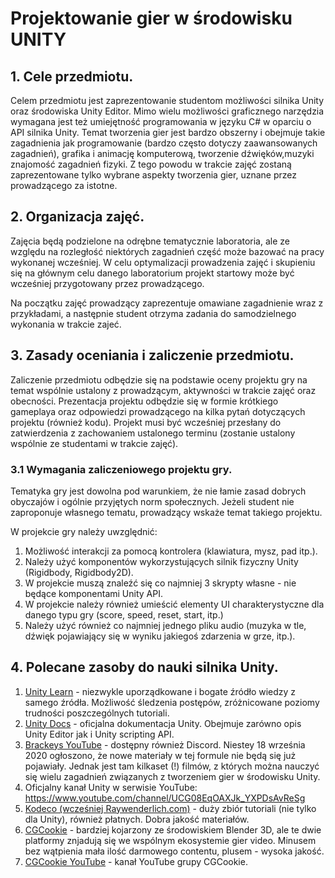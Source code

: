 # Projektowanie gier w środowisku UNITY

## **1. Cele przedmiotu.**

Celem przedmiotu jest zaprezentowanie studentom możliwości silnika Unity oraz środowiska Unity Editor. Mimo wielu możliwości graficznego narzędzia wymagana jest też umiejętność programowania w języku C# w oparciu o API silnika Unity. Temat tworzenia gier jest bardzo obszerny i obejmuje takie zagadnienia jak programowanie (bardzo często dotyczy zaawansowanych zagadnień), grafika i animację komputerową, tworzenie dźwięków,muzyki znajomość zagadnień fizyki. Z tego powodu w trakcie zajęć zostaną zaprezentowane tylko wybrane aspekty tworzenia gier, uznane przez prowadzącego za istotne.

## **2. Organizacja zajęć.**

Zajęcia będą podzielone na odrębne tematycznie laboratoria, ale ze względu na rozległość niektórych zagadnień część może bazować na pracy wykonanej wcześniej. W celu optymalizacji prowadzenia zajęć i skupieniu się na głównym celu danego laboratorium projekt startowy może być wcześniej przygotowany przez prowadzącego.

Na początku zajęć prowadzący zaprezentuje omawiane zagadnienie wraz z przykładami, a następnie student otrzyma zadania do samodzielnego wykonania w trakcie zajeć. 

## **3. Zasady oceniania i zaliczenie przedmiotu.**

Zaliczenie przedmiotu odbędzie się na podstawie oceny projektu gry na temat wspólnie ustalony z prowadzącym, aktywności w trakcie zajęć oraz obecności. Prezentacja projektu odbędzie się w formie krótkiego gameplaya oraz odpowiedzi prowadzącego na kilka pytań dotyczących projektu (również kodu). Projekt musi być wcześniej przesłany do zatwierdzenia z zachowaniem ustalonego terminu (zostanie ustalony wspólnie ze studentami w trakcie zajęć).

### **3.1 Wymagania zaliczeniowego projektu gry.**

Tematyka gry jest dowolna pod warunkiem, że nie łamie zasad dobrych obyczajów i ogólnie przyjętych norm społecznych. Jeżeli student nie zaproponuje własnego tematu, prowadzący wskaże temat takiego projektu.

W projekcie gry należy uwzględnić:

1. Możliwość interakcji za pomocą kontrolera (klawiatura, mysz, pad itp.).
2. Należy użyć komponentów wykorzystujących silnik fizyczny Unity (Rigidbody, Rigidbody2D).
3. W projekcie muszą znaleźć się co najmniej 3 skrypty własne - nie będące komponentami Unity API.
4. W projekcie należy również umieścić elementy UI charakterystyczne dla danego typu gry (score, speed, reset, start, itp.)
5. Należy użyć również co najmniej jednego pliku audio (muzyka w tle, dźwięk pojawiający się w wyniku jakiegoś zdarzenia w grze, itp.).

## **4. Polecane zasoby do nauki silnika Unity.**

1. [Unity Learn](https://learn.unity.com/) - niezwykle uporządkowane i bogate źródło wiedzy z samego źródła. Możliwość śledzenia postępów, zróżnicowane poziomy trudności poszczególnych tutoriali.
2. [Unity Docs](https://docs.unity3d.com/Manual/index.html) - oficjalna dokumentacja Unity. Obejmuje zarówno opis Unity Editor jak i Unity scripting API.
3. [Brackeys YouTube](https://www.youtube.com/channel/UCYbK_tjZ2OrIZFBvU6CCMiA) - dostępny również Discord. Niestey 18 września 2020 ogłoszono, że nowe materiały w tej formule nie będą się już pojawiały. Jednak jest tam kilkaset (!) filmów, z których można nauczyć się wielu zagadnień związanych z tworzeniem gier w środowisku Unity.
4. Oficjalny kanał Unity w serwisie YouTube: https://www.youtube.com/channel/UCG08EqOAXJk_YXPDsAvReSg
5. [Kodeco (wcześniej Raywenderlich.com)](https://www.kodeco.com/library?q=unity) - duży zbiór tutoriali (nie tylko dla Unity), również płatnych. Dobra jakość materiałów.
6. [CGCookie](https://cgcookie.com/search/query?q=unity&category=&type=) - bardziej kojarzony ze środowiskiem Blender 3D, ale te dwie platformy znjadują się we wspólnym ekosystemie gier video. Minusem bez wątpienia mała ilość darmowego contentu, plusem - wysoka jakość.
7. [CGCookie YouTube](https://www.youtube.com/user/unitycookie/) - kanał YouTube grupy CGCookie.